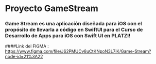 # Proyecto GameStream 

### Game Stream es una aplicación diseñada para iOS con el propósito de llevarla a código en SwiftUI para el Curso de Desarrollo de Apps para iOS con Swift UI en PLATZI!

####Link del FIGMA : https://www.figma.com/file/J62PMUCv8uCtKNpoN3L7iK/Game-Stream?node-id=21%3A22 
